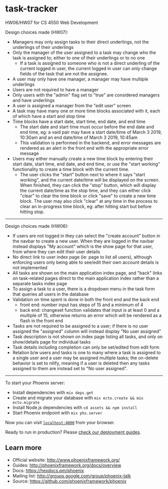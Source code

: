 # task-tracker

HW06/HW07 for CS 4550 Web Development

Design choices made (HW07):

* Managers may only assign tasks to their direct underlings, not the underlings of their underlings
* Only the manager of the user assigned to a task may change who the task is assigned to; either to one of their underlings or to no one
  * If a task is assigned to someone who is not a direct underling of the current logged in user, the current logged in user can only change fields of the task that are not the assignee.
* A user may only have one manager, a manager may have multiple underlings
* Users are not required to have a manager
* Only users with the "admin" flag set to "true" are considered managers and have underlings
* A user is assigned a manager from the "edit user" screen
* A task may have many one or more time blocks associated with it, each of which have a start and stop time
* Time blocks have a start date, start time, end date, and end time
  * The start date and start time must occur before the end date and end time, eg: a vaid pair may have a start date/time of March 3 2019, 10:30am and an end date/time of March 3 2019, 10:45am
  * This validation is performed in the backend, and error messages are rendered as an alert in the front end with the appropriate error message
* Users may either manually create a new time block by entering their start date, start time, end date, and end time, or use the "start working" functionality to create a time block with the current time. 
  * The user clicks the "start" button next to where it says "start working", and the current date/time will be displayed on the screen. When finished, they can click the "stop" button, which will display the current date/time as the stop time, and they can either click "clear" to clear the time block or click "save" to create a new time block. The user may also click "clear" at any time in the process to clear an in-progress time block, eg: after hitting start but before hitting stop.

------

Design choices made (HW06):

* If users are not logged in they can select the "create account" button in the navbar to create a new user. When they are logged in the navbar instead displays "My account" which is the show page for that user, from where they can edit their user details
* No direct link to user index page (ie: page to list all users), although enforcing users only being able to see/edit their own account details is not implemented
* All tasks are shown on the main application index page, and "back" links on task-related pages direct to the main application index rather than a separate tasks index page
* To assign a task to a user, there is a dropdown menu in the task form that queries all users in the database
* Validation on time spent is done in both the front end and the back end
    * front end: number input has steps of 15 and a minimum of 4
    * back end: changeset function validates that input is at least 0 and a multiple of 15, otherwise returns an error which will be rendered as a flash in the front end
* Tasks are not required to be assigned to a user; if there is no user assigned the "assigned" column will instead display "No user assigned"
* Task description is not shown on index page listing all tasks, and only on show/details page for individual tasks
* Task details including completion can only be set/edited from edit form
* Relation b/w users and tasks is one to many where a task is assigned to a single user and a user may be assigned multiple tasks; the on-delete behavior is set to nilify, meaning if a user is deleted then any tasks assigned to them are instead set to "No user assigned". 

------

To start your Phoenix server:

  * Install dependencies with `mix deps.get`
  * Create and migrate your database with `mix ecto.create && mix ecto.migrate`
  * Install Node.js dependencies with `cd assets && npm install`
  * Start Phoenix endpoint with `mix phx.server`

Now you can visit [`localhost:4000`](http://localhost:4000) from your browser.

Ready to run in production? Please [check our deployment guides](http://www.phoenixframework.org/docs/deployment).

## Learn more

  * Official website: http://www.phoenixframework.org/
  * Guides: http://phoenixframework.org/docs/overview
  * Docs: https://hexdocs.pm/phoenix
  * Mailing list: http://groups.google.com/group/phoenix-talk
  * Source: https://github.com/phoenixframework/phoenix

